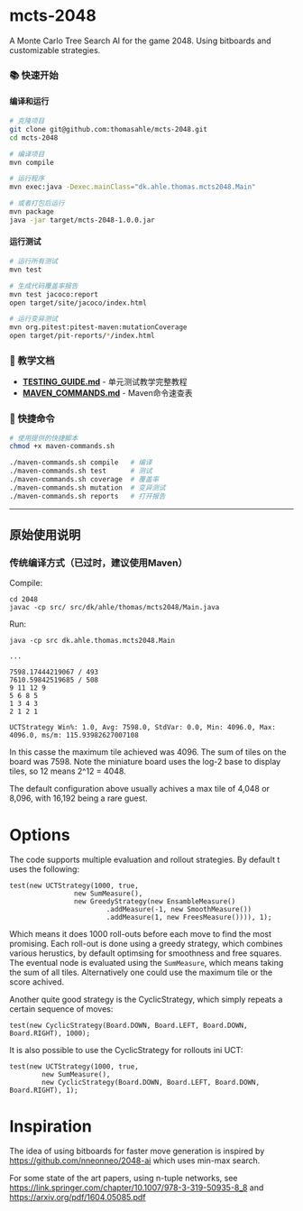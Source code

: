 mcts-2048
=========

A Monte Carlo Tree Search AI for the game 2048.
Using bitboards and customizable strategies.

### 📚 快速开始

#### 编译和运行

```bash
# 克隆项目
git clone git@github.com:thomasahle/mcts-2048.git
cd mcts-2048

# 编译项目
mvn compile

# 运行程序
mvn exec:java -Dexec.mainClass="dk.ahle.thomas.mcts2048.Main"

# 或者打包后运行
mvn package
java -jar target/mcts-2048-1.0.0.jar
```

#### 运行测试

```bash
# 运行所有测试
mvn test

# 生成代码覆盖率报告
mvn test jacoco:report
open target/site/jacoco/index.html

# 运行变异测试
mvn org.pitest:pitest-maven:mutationCoverage
open target/pit-reports/*/index.html
```

### 📖 教学文档

- **[TESTING_GUIDE.md](TESTING_GUIDE.md)** - 单元测试教学完整教程
- **[MAVEN_COMMANDS.md](MAVEN_COMMANDS.md)** - Maven命令速查表

### 🚀 快捷命令

```bash
# 使用提供的快捷脚本
chmod +x maven-commands.sh

./maven-commands.sh compile   # 编译
./maven-commands.sh test      # 测试
./maven-commands.sh coverage  # 覆盖率
./maven-commands.sh mutation  # 变异测试
./maven-commands.sh reports   # 打开报告
```

---

## 原始使用说明

### 传统编译方式（已过时，建议使用Maven）

Compile:

    cd 2048
    javac -cp src/ src/dk/ahle/thomas/mcts2048/Main.java
    
Run:

    java -cp src dk.ahle.thomas.mcts2048.Main

    ...

    7598.17444219067 / 493
    7610.59842519685 / 508
    9 11 12 9
    5 6 8 5
    1 3 4 3
    2 1 2 1
    
    UCTStrategy Win%: 1.0, Avg: 7598.0, StdVar: 0.0, Min: 4096.0, Max: 4096.0, ms/m: 115.93982627007108

In this casse the maximum tile achieved was 4096.
The sum of tiles on the board was 7598.
Note the miniature board uses the log-2 base to display tiles, so 12 means 2^12 = 4048.

The default configuration above usually achives a max tile of 4,048 or 8,096, with 16,192 being a rare guest.

Options
=======

The code supports multiple evaluation and rollout strategies.
By default t uses the following:

    test(new UCTStrategy(1000, true,
                    new SumMeasure(),
                    new GreedyStrategy(new EnsambleMeasure()
                            .addMeasure(-1, new SmoothMeasure())
                            .addMeasure(1, new FreesMeasure()))), 1);

Which means it does 1000 roll-outs before each move to find the most promising.
Each roll-out is done using a greedy strategy, which combines various herustics, by default optimsing for smoothness and free squares.
The eventual node is evaluated using the `SumMeasure`, which means taking the sum of all tiles.
Alternatively one could use the maximum tile or the score achived.

Another quite good strategy is the CyclicStrategy, which simply repeats a certain sequence of moves:

    test(new CyclicStrategy(Board.DOWN, Board.LEFT, Board.DOWN, Board.RIGHT), 1000);
        
It is also possible to use the CyclicStrategy for rollouts ini UCT:

    test(new UCTStrategy(1000, true,
            new SumMeasure(),
            new CyclicStrategy(Board.DOWN, Board.LEFT, Board.DOWN, Board.RIGHT), 1);

Inspiration
===========

The idea of using bitboards for faster move generation is inspired by https://github.com/nneonneo/2048-ai which uses min-max search.

For some state of the art papers, using n-tuple networks, see https://link.springer.com/chapter/10.1007/978-3-319-50935-8_8 and https://arxiv.org/pdf/1604.05085.pdf
